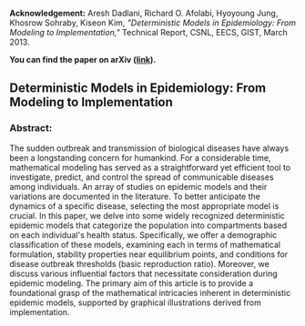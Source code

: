 **Acknowledgement:** 
Aresh Dadlani, Richard O. Afolabi, Hyoyoung Jung, Khosrow Sohraby, Kiseon Kim, *"Deterministic Models in Epidemiology: From Modeling to Implementation,"* Technical Report, CSNL, EECS, GIST, March 2013.

**You can find the paper on arXiv ([link](https://doi.org/10.48550/arXiv.2004.04675)).**


## Deterministic Models in Epidemiology: From Modeling to Implementation


### Abstract: 
The sudden outbreak and transmission of biological diseases have always been a longstanding concern for humankind. For a considerable time, mathematical modeling has served as a straightforward yet efficient tool to investigate, predict, and control the spread of communicable diseases among individuals. An array of studies on epidemic models and their variations are documented in the literature. To better anticipate the dynamics of a specific disease, selecting the most appropriate model is crucial. In this paper, we delve into some widely recognized deterministic epidemic models that categorize the population into compartments based on each individual's health status. Specifically, we offer a demographic classification of these models, examining each in terms of mathematical formulation, stability properties near equilibrium points, and conditions for disease outbreak thresholds (basic reproduction ratio). Moreover, we discuss various influential factors that necessitate consideration during epidemic modeling. The primary aim of this article is to provide a foundational grasp of the mathematical intricacies inherent in deterministic epidemic models, supported by graphical illustrations derived from implementation.
